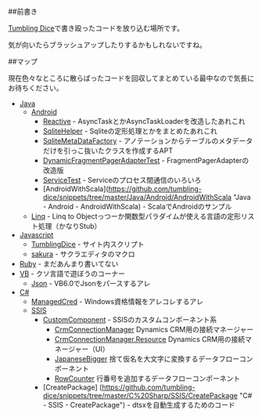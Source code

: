##前書き

[Tumbling Dice](http://outofmem.tumblr.com/ "Tumbling Dice")で書き殴ったコードを放り込む場所です。

気が向いたらブラッシュアップしたりするかもしれないですね。

##マップ

現在色々なところに散らばったコードを回収してまとめている最中なので気長にお待ちください。

* [Java](https://github.com/tumbling-dice/snippets/tree/master/Java "Java")
    * [Android](https://github.com/tumbling-dice/snippets/tree/master/Java/Android "Java - Android")
        * [Reactive](https://github.com/tumbling-dice/snippets/tree/master/Java/Android/Reactive "Java - Android - Reactive") - AsyncTaskとかAsyncTaskLoaderを改造したあれこれ
        * [SqliteHelper](https://github.com/tumbling-dice/snippets/tree/master/Java/Android/SqliteHelper "Java - Android - SqliteHelper") - Sqliteの定形処理とかをまとめたあれこれ
        * [SqliteMetaDataFactory](https://github.com/tumbling-dice/snippets/tree/master/Java/Android/SqliteMetaDataFactory "Java - Android - SqliteMetaDataFactory") - アノテーションからテーブルのメタデータだけを引っこ抜いたクラスを作成するAPT
        * [DynamicFragmentPagerAdapterTest](https://github.com/tumbling-dice/snippets/tree/master/Java/Android/DynamicFragmentPagerAdapterTest "Java - Android - DynamicFragmentPagerAdapterTest") - FragmentPagerAdapterの改造版
        * [ServiceTest](https://github.com/tumbling-dice/snippets/tree/master/Java/Android/ServiceTest "Java - Android - ServiceTest") - Serviceのプロセス間通信のいろいろ
        * [AndroidWithScala](https://github.com/tumbling-dice/snippets/tree/master/Java/Android/AndroidWithScala "Java - Android - AndroidWithScala) - ScalaでAndroidのサンプル
    * [Linq](https://github.com/tumbling-dice/snippets/tree/master/Java/Linq "Java - Linq") - Linq to Objectっつーか関数型パラダイムが使える言語の定形リスト処理（かなりStub）
* [Javascript](https://github.com/tumbling-dice/snippets/tree/master/Javascript "Javascript")
    * [TumblingDice](https://github.com/tumbling-dice/snippets/tree/master/Javascript/TumblingDice "JavaScript - TumblingDice") - サイト内スクリプト
    * [sakura](https://github.com/tumbling-dice/snippets/tree/master/Javascript/sakura "JavaScript - sakura") - サクラエディタのマクロ
* [Ruby](https://github.com/tumbling-dice/snippets/tree/master/Ruby "Ruby") - まだあんまり書いてない
* [VB](https://github.com/tumbling-dice/snippets/tree/master/VB "VB") - クソ言語で遊ぼうのコーナー
    * [Json](https://github.com/tumbling-dice/snippets/tree/master/Json "VB - Json") - VB6.0でJsonをパースするアレ
* [C#](https://github.com/tumbling-dice/snippets/tree/master/C%20Sharp "C#")
    * [ManagedCred](https://github.com/tumbling-dice/snippets/tree/master/C%20Sharp/ManagedCred "C# - ManagedCred") - Windows資格情報をアレコレするアレ
    * [SSIS](https://github.com/tumbling-dice/snippets/tree/master/C%20Sharp/SSIS "C# - SSIS")
        * [CustomComponent](https://github.com/tumbling-dice/snippets/tree/master/C%20Sharp/SSIS/CustomComponent "C# - SSIS - CustomComponent") - SSISのカスタムコンポーネント系
            * [CrmConnectionManager](https://github.com/tumbling-dice/snippets/tree/master/C%20Sharp/SSIS/CustomComponent/CrmConnectionManager "C# - SSIS - CustomComponent - CrmConnectionManager") Dynamics CRM用の接続マネージャー
            * [CrmConnectionManager.Resource](https://github.com/tumbling-dice/snippets/tree/master/C%20Sharp/SSIS/CustomComponent/CrmConnectionManager.Resource "C# - SSIS - CustomComponent - CrmConnectionManager.Resource") Dynamics CRM用の接続マネージャー（UI）
            * [JapaneseBigger](https://github.com/tumbling-dice/snippets/tree/master/C%20Sharp/SSIS/CustomComponent/JapaneseBigger "C# - SSIS - CustomComponent - JapaneseBigger") 捨て仮名を大文字に変換するデータフローコンポーネント
            * [RowCounter](https://github.com/tumbling-dice/snippets/tree/master/C%20Sharp/SSIS/CustomComponent/RowCounter "C# - SSIS - CustomComponent - RowCounter") 行番号を追加するデータフローコンポーネント
        * [CreatePackage] (https://github.com/tumbling-dice/snippets/tree/master/C%20Sharp/SSIS/CreatePackage "C# - SSIS - CreatePackage") - dtsxを自動生成するためのコード
